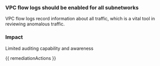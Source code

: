 
### VPC flow logs should be enabled for all subnetworks

VPC flow logs record information about all traffic, which is a vital tool in reviewing anomalous traffic.

### Impact
Limited auditing capability and awareness

<!-- DO NOT CHANGE -->
{{ remediationActions }}

